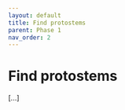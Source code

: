```yaml
---
layout: default
title: Find protostems
parent: Phase 1
nav_order: 2
---
```


# Find protostems

[...]

